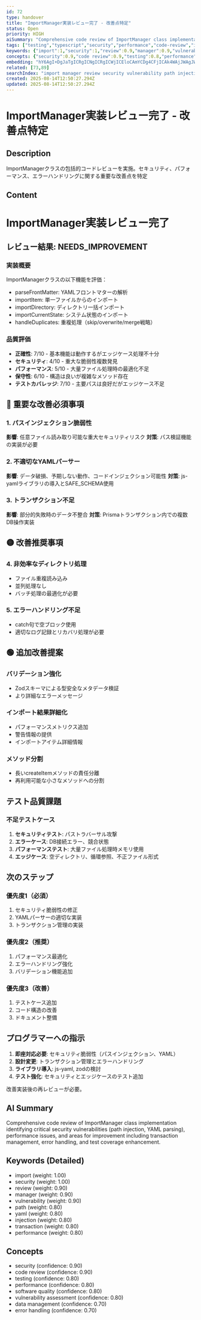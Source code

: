 ```yaml
---
id: 72
type: handover
title: "ImportManager実装レビュー完了 - 改善点特定"
status: Open
priority: HIGH
aiSummary: "Comprehensive code review of ImportManager class implementation identifying critical security vulnerabilities (path injection, YAML parsing), performance issues, and areas for improvement including transaction management, error handling, and test coverage enhancement."
tags: ["testing","typescript","security","performance","code-review","import-export"]
keywords: {"import":1,"security":1,"review":0.9,"manager":0.9,"vulnerability":0.9}
concepts: {"security":0.9,"code review":0.9,"testing":0.8,"performance":0.8,"software quality":0.8}
embedding: "hY6AgI+DgJaTgICRgICNgICRgICWjICEloCAmYCDg4CFjICAk4WAjJWAgJWAgICAkYSAgImPgIyVgICJgIaFgImAgICAlICTjICAgICRj4CVg4CAgo+AlYKAgIaAloiAmYCAgIyGgKWAgICAgJKRgJKGgICVgICliYCAhYCHlIA="
related: [73,89]
searchIndex: "import manager review security vulnerability path injection yaml parser transaction prisma performance optimization error handling"
created: 2025-08-14T12:50:27.294Z
updated: 2025-08-14T12:50:27.294Z
---
```


# ImportManager実装レビュー完了 - 改善点特定

## Description

ImportManagerクラスの包括的コードレビューを実施。セキュリティ、パフォーマンス、エラーハンドリングに関する重要な改善点を特定

## Content

# ImportManager実装レビュー完了

## レビュー結果: NEEDS_IMPROVEMENT

### 実装概要
ImportManagerクラスの以下機能を評価：
- parseFrontMatter: YAMLフロントマターの解析
- importItem: 単一ファイルからのインポート
- importDirectory: ディレクトリ一括インポート
- importCurrentState: システム状態のインポート
- handleDuplicates: 重複処理（skip/overwrite/merge戦略）

### 品質評価
- **正確性**: 7/10 - 基本機能は動作するがエッジケース処理不十分
- **セキュリティ**: 4/10 - 重大な脆弱性複数発見
- **パフォーマンス**: 5/10 - 大量ファイル処理時の最適化不足
- **保守性**: 6/10 - 構造は良いが複雑なメソッド存在
- **テストカバレッジ**: 7/10 - 主要パスは良好だがエッジケース不足

## 🔴 重要な改善必須事項

### 1. パスインジェクション脆弱性
**影響**: 任意ファイル読み取り可能な重大セキュリティリスク
**対策**: パス検証機能の実装が必要

### 2. 不適切なYAMLパーサー
**影響**: データ破損、予期しない動作、コードインジェクション可能性
**対策**: js-yamlライブラリの導入とSAFE_SCHEMA使用

### 3. トランザクション不足
**影響**: 部分的失敗時のデータ不整合
**対策**: Prismaトランザクション内での複数DB操作実装

## 🟡 改善推奨事項

### 4. 非効率なディレクトリ処理
- ファイル重複読み込み
- 並列処理なし
- バッチ処理の最適化が必要

### 5. エラーハンドリング不足
- catch句で空ブロック使用
- 適切なログ記録とリカバリ処理が必要

## 🟢 追加改善提案

### バリデーション強化
- Zodスキーマによる型安全なメタデータ検証
- より詳細なエラーメッセージ

### インポート結果詳細化
- パフォーマンスメトリクス追加
- 警告情報の提供
- インポートアイテム詳細情報

### メソッド分割
- 長いcreateItemメソッドの責任分離
- 再利用可能な小さなメソッドへの分割

## テスト品質課題

### 不足テストケース
1. **セキュリティテスト**: パストラバーサル攻撃
2. **エラーケース**: DB接続エラー、競合状態
3. **パフォーマンステスト**: 大量ファイル処理時メモリ使用
4. **エッジケース**: 空ディレクトリ、循環参照、不正ファイル形式

## 次のステップ

### 優先度1（必須）
1. セキュリティ脆弱性の修正
2. YAMLパーサーの適切な実装
3. トランザクション管理の実装

### 優先度2（推奨）
1. パフォーマンス最適化
2. エラーハンドリング強化
3. バリデーション機能追加

### 優先度3（改善）
1. テストケース追加
2. コード構造の改善
3. ドキュメント整備

## プログラマーへの指示

1. **即座対応必要**: セキュリティ脆弱性（パスインジェクション、YAML）
2. **設計変更**: トランザクション管理とエラーハンドリング
3. **ライブラリ導入**: js-yaml, zodの検討
4. **テスト強化**: セキュリティとエッジケースのテスト追加

改善実装後の再レビューが必要。

## AI Summary

Comprehensive code review of ImportManager class implementation identifying critical security vulnerabilities (path injection, YAML parsing), performance issues, and areas for improvement including transaction management, error handling, and test coverage enhancement.

## Keywords (Detailed)

- import (weight: 1.00)
- security (weight: 1.00)
- review (weight: 0.90)
- manager (weight: 0.90)
- vulnerability (weight: 0.90)
- path (weight: 0.80)
- yaml (weight: 0.80)
- injection (weight: 0.80)
- transaction (weight: 0.80)
- performance (weight: 0.80)

## Concepts

- security (confidence: 0.90)
- code review (confidence: 0.90)
- testing (confidence: 0.80)
- performance (confidence: 0.80)
- software quality (confidence: 0.80)
- vulnerability assessment (confidence: 0.80)
- data management (confidence: 0.70)
- error handling (confidence: 0.70)

